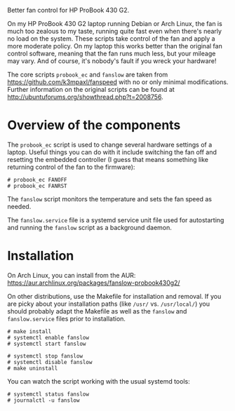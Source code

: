 Better fan control for HP ProBook 430 G2.

On my HP ProBook 430 G2 laptop running Debian or Arch Linux, the fan is much
too zealous to my taste, running quite fast even when there's nearly no load
on the system. These scripts take control of the fan and apply a more moderate
policy. On my laptop this works better than the original fan control software,
meaning that the fan runs much less, but your mileage may vary. And of course,
it's nobody's fault if you wreck your hardware!

The core scripts `probook_ec` and `fanslow` are taken from
<https://github.com/k3mpaxl/fanspeed> with no or only minimal modifications.
Further information on the original scripts can be found at
<http://ubuntuforums.org/showthread.php?t=2008756>.

# Overview of the components

The `probook_ec` script is used to change several hardware settings of a
laptop. Useful things you can do with it include switching the fan off and
resetting the embedded controller (I guess that means something like returning
control of the fan to the firmware):

    # probook_ec FANOFF
    # probook_ec FANRST

The `fanslow` script monitors the temperature and sets the fan speed as
needed.

The `fanslow.service` file is a systemd service unit file used for
autostarting and running the `fanslow` script as a background daemon.

# Installation

On Arch Linux, you can install from the AUR:
<https://aur.archlinux.org/packages/fanslow-probook430g2/>

On other distributions, use the Makefile for installation and removal. If you
are picky about your installation paths (like `/usr/` vs. `/usr/local/`) you
should probably adapt the Makefile as well as the `fanslow` and
`fanslow.service` files prior to installation.

    # make install
    # systemctl enable fanslow
    # systemctl start fanslow

    # systemctl stop fanslow
    # systemctl disable fanslow
    # make uninstall

You can watch the script working with the usual systemd tools:

    # systemctl status fanslow
    # journalctl -u fanslow

